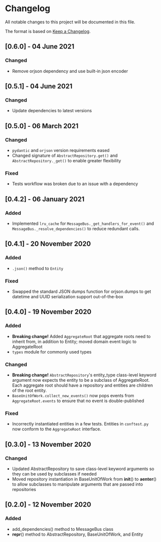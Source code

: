 # Changelog

All notable changes to this project will be documented in this file.

The format is based on [Keep a Changelog](https://keepachangelog.com/en/1.0.0/).

## [0.6.0] - 04 June 2021
### Changed
- Remove orjson dependency and use built-in json encoder

## [0.5.1] - 04 June 2021
### Changed
- Update dependencies to latest versions

## [0.5.0] - 06 March 2021
### Changed
- `pydantic` and `orjson` version requirements eased
- Changed signature of `AbstractRepository.get()` and `AbstractRepository._get()` to
  enable greater flexibility

### Fixed
- Tests workflow was broken due to an issue with a dependency

## [0.4.2] - 06 January 2021
### Added
- Implemented `lru_cache` for `MessageBus._get_handlers_for_event()` and
  `MessageBus._resolve_dependencies()` to reduce redundant calls.

## [0.4.1] - 20 November 2020
### Added
- `.json()` method to `Entity`

### Fixed
- Swapped the standard JSON dumps function for orjson.dumps to get datetime and UUID
  serialization support out-of-the-box

## [0.4.0] - 19 November 2020
### Added
- **Breaking change!** Added `AggregateRoot` that aggregate roots need to inherit from,
  in addition to Entity; moved domain event logic to AggregateRoot
- `types` module for commonly used types

### Changed
- **Breaking change!** `AbstractRepository`'s entity_type class-level keyword argument
  now expects the entity to be a subclass of AggregateRoot. Each aggregate root should
  have a repository and entities are children of the root entity.
- `BaseUnitOfWork.collect_new_events()` now pops events from `AggregateRoot.events` to
  ensure that no event is double-published

### Fixed
- Incorrectly instantiated entities in a few tests. Entities in `conftest.py` now
  conform to the `AggregateRoot` interface.

## [0.3.0] - 13 November 2020
### Changed
- Updated AbstractRepository to save class-level keyword arguments so they can be used
  by subclasses if needed
- Moved repository instantiation in BaseUnitOfWork from __init__() to __aenter__() to
  allow subclasses to manipulate arguments that are passed into repositories

## [0.2.0] - 12 November 2020
### Added
- add_dependencies() method to MessageBus class
- __repr__() method to AbstractRepository, BaseUnitOfWork, and Entity
